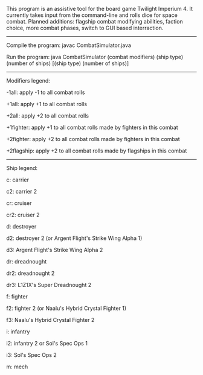 This program is an assistive tool for the board game Twilight Imperium 4.
It currently takes input from the command-line and rolls dice for space combat.
Planned additions: flagship combat modifying abilities, faction choice, more combat phases, switch to GUI based interraction.  
_____________________________________________________________________________________________________________________________
Compile the program: javac CombatSimulator.java

Run the program: java CombatSimulator (combat modifiers) (ship type) (number of ships) [(ship type) (number of ships)]
_____________________________________________________________________________________________________________________________
Modifiers legend:

-1all: apply -1 to all combat rolls

+1all: apply +1 to all combat rolls

+2all: apply +2 to all combat rolls

+1fighter: apply +1 to all combat rolls made by fighters in this combat

+2fighter: apply +2 to all combat rolls made by fighters in this combat  

+2flagship: apply +2 to all combat rolls made by flagships in this combat
_____________________________________________________________________________________________________________________________
Ship legend:

c: carrier

c2: carrier 2

cr: cruiser

cr2: cruiser 2

d: destroyer

d2: destroyer 2 (or Argent Flight's Strike Wing Alpha 1)

d3: Argent Flight's Strike Wing Alpha 2

dr: dreadnought

dr2: dreadnought 2

dr3: L1Z1X's Super Dreadnought 2

f: fighter

f2: fighter 2 (or Naalu's Hybrid Crystal Fighter 1)

f3: Naalu's Hybrid Crystal Fighter 2

i: infantry

i2: infantry 2 or Sol's Spec Ops 1

i3: Sol's Spec Ops 2

m: mech
